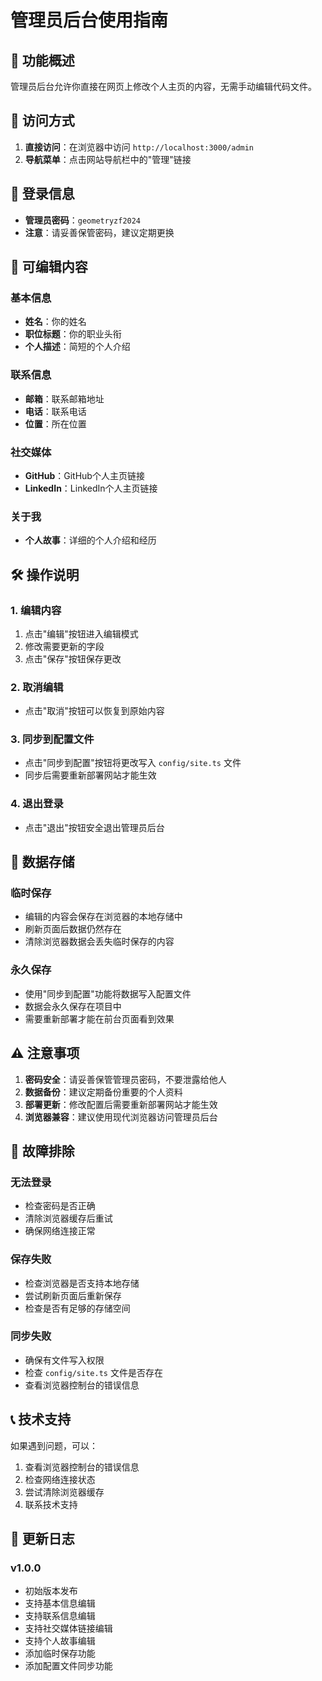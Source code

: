 # 管理员后台使用指南

## 🎯 功能概述

管理员后台允许你直接在网页上修改个人主页的内容，无需手动编辑代码文件。

## 🔐 访问方式

1. **直接访问**：在浏览器中访问 `http://localhost:3000/admin`
2. **导航菜单**：点击网站导航栏中的"管理"链接

## 🔑 登录信息

- **管理员密码**：`geometryzf2024`
- **注意**：请妥善保管密码，建议定期更换

## 📝 可编辑内容

### 基本信息
- **姓名**：你的姓名
- **职位标题**：你的职业头衔
- **个人描述**：简短的个人介绍

### 联系信息
- **邮箱**：联系邮箱地址
- **电话**：联系电话
- **位置**：所在位置

### 社交媒体
- **GitHub**：GitHub个人主页链接
- **LinkedIn**：LinkedIn个人主页链接

### 关于我
- **个人故事**：详细的个人介绍和经历

## 🛠️ 操作说明

### 1. 编辑内容
1. 点击"编辑"按钮进入编辑模式
2. 修改需要更新的字段
3. 点击"保存"按钮保存更改

### 2. 取消编辑
- 点击"取消"按钮可以恢复到原始内容

### 3. 同步到配置文件
- 点击"同步到配置"按钮将更改写入 `config/site.ts` 文件
- 同步后需要重新部署网站才能生效

### 4. 退出登录
- 点击"退出"按钮安全退出管理员后台

## 💾 数据存储

### 临时保存
- 编辑的内容会保存在浏览器的本地存储中
- 刷新页面后数据仍然存在
- 清除浏览器数据会丢失临时保存的内容

### 永久保存
- 使用"同步到配置"功能将数据写入配置文件
- 数据会永久保存在项目中
- 需要重新部署才能在前台页面看到效果

## ⚠️ 注意事项

1. **密码安全**：请妥善保管管理员密码，不要泄露给他人
2. **数据备份**：建议定期备份重要的个人资料
3. **部署更新**：修改配置后需要重新部署网站才能生效
4. **浏览器兼容**：建议使用现代浏览器访问管理员后台

## 🔧 故障排除

### 无法登录
- 检查密码是否正确
- 清除浏览器缓存后重试
- 确保网络连接正常

### 保存失败
- 检查浏览器是否支持本地存储
- 尝试刷新页面后重新保存
- 检查是否有足够的存储空间

### 同步失败
- 确保有文件写入权限
- 检查 `config/site.ts` 文件是否存在
- 查看浏览器控制台的错误信息

## 📞 技术支持

如果遇到问题，可以：
1. 查看浏览器控制台的错误信息
2. 检查网络连接状态
3. 尝试清除浏览器缓存
4. 联系技术支持

## 🔄 更新日志

### v1.0.0
- 初始版本发布
- 支持基本信息编辑
- 支持联系信息编辑
- 支持社交媒体链接编辑
- 支持个人故事编辑
- 添加临时保存功能
- 添加配置文件同步功能
